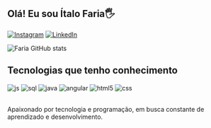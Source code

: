 ## Olá! Eu sou Ítalo Faria🖐️

[![Instagram](https://img.shields.io/badge/Instagram-E4405F?style=for-the-badge&logo=instagram&logoColor=white)](https://instagram.com/italogmfaria)
[![LinkedIn](https://img.shields.io/badge/LinkedIn-0A66C2?style=for-the-badge&logo=linkedin&logoColor=white)](https://linkedin.com/in/italogmfaria)


![Faria GitHub stats](https://github-readme-stats.vercel.app/api?username=italogmfaria&show_icons=true&theme=dracula&count_private=true)

## Tecnologias que tenho conhecimento

<div style="display: inline_block">
  <img align="center" alt="js" src="https://img.shields.io/badge/JavaScript-F7DF1E?style=for-the-badge&logo=javascript&logoColor=black" />
  <img align="center" alt="sql" src="https://img.shields.io/badge/SQL-003B57?style=for-the-badge&logo=databricks&logoColor=white" />
  <img align="center" alt="java" src="https://img.shields.io/badge/Java-ED8B00?style=for-the-badge&logo=openjdk&logoColor=white" />
  <img align="center" alt="angular" src="https://img.shields.io/badge/Angular-DD0031?style=for-the-badge&logo=angular&logoColor=white" />
  <img align="center" alt="html5" src="https://img.shields.io/badge/HTML5-E34F26?style=for-the-badge&logo=html5&logoColor=white" />
  <img align="center" alt="css" src="https://img.shields.io/badge/CSS3-1572B6?style=for-the-badge&logo=css3&logoColor=white" />

</div><br/>

Apaixonado por tecnologia e programação, em busca constante de aprendizado e desenvolvimento.


